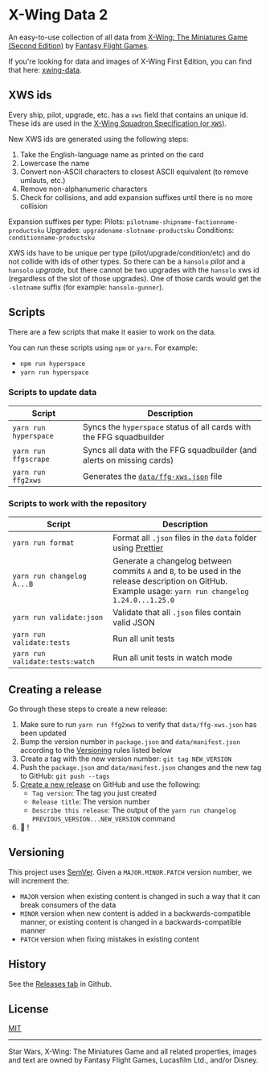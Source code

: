 # X-Wing Data 2

An easy-to-use collection of all data from [X-Wing: The Miniatures Game (Second Edition)](https://www.fantasyflightgames.com/en/products/x-wing-second-edition/) by [Fantasy Flight Games](http://fantasyflightgames.com/).

If you're looking for data and images of X-Wing First Edition, you can find that here: [xwing-data](https://github.com/guidokessels/xwing-data).

## XWS ids

Every ship, pilot, upgrade, etc. has a `xws` field that contains an unique id. These ids are used in the [X-Wing Squadron Specification (or `XWS`)](https://github.com/elistevens/xws-spec/).

New XWS ids are generated using the following steps:

1. Take the English-language name as printed on the card
2. Lowercase the name
3. Convert non-ASCII characters to closest ASCII equivalent (to remove umlauts, etc.)
4. Remove non-alphanumeric characters
5. Check for collisions, and add expansion suffixes until there is no more collision

Expansion suffixes per type:
Pilots: `pilotname-shipname-factionname-productsku`
Upgrades: `upgradename-slotname-productsku`
Conditions: `conditionname-productsku`

XWS ids have to be unique per type (pilot/upgrade/condition/etc) and do not collide with ids of other types. So there can be a `hansolo` _pilot_ and a `hansolo` _upgrade_, but there cannot be two upgrades with the `hansolo` xws id (regardless of the slot of those upgrades). One of those cards would get the `-slotname` suffix (for example: `hansolo-gunner`).

## Scripts

There are a few scripts that make it easier to work on the data.

You can run these scripts using `npm` or `yarn`. For example:

- `npm run hyperspace`
- `yarn run hyperspace`

### Scripts to update data

| Script                | Description                                                                                                         |
| --------------------- | ------------------------------------------------------------------------------------------------------------------- |
| `yarn run hyperspace` | Syncs the `hyperspace` status of all cards with the FFG squadbuilder                                                |
| `yarn run ffgscrape`  | Syncs all data with the FFG squadbuilder (and alerts on missing cards)                                              |
| `yarn run ffg2xws`    | Generates the [`data/ffg-xws.json`](https://github.com/guidokessels/xwing-data2/blob/master/data/ffg-xws.json) file |

### Scripts to work with the repository

| Script                          | Description                                                                                                                                                 |
| ------------------------------- | ----------------------------------------------------------------------------------------------------------------------------------------------------------- |
| `yarn run format`               | Format all `.json` files in the `data` folder using [Prettier](https://prettier.io/)                                                                        |
| `yarn run changelog A...B`      | Generate a changelog between commits `A` and `B`, to be used in the release description on GitHub.<br />Example usage: `yarn run changelog 1.24.0...1.25.0` |
| `yarn run validate:json`        | Validate that all `.json` files contain valid JSON                                                                                                          |
| `yarn run validate:tests`       | Run all unit tests                                                                                                                                          |
| `yarn run validate:tests:watch` | Run all unit tests in watch mode                                                                                                                            |

## Creating a release

Go through these steps to create a new release:

1. Make sure to run `yarn run ffg2xws` to verify that `data/ffg-xws.json` has been updated
1. Bump the version number in `package.json` and `data/manifest.json` according to the [Versioning](#Versioning) rules listed below
1. Create a tag with the new version number: `git tag NEW_VERSION`
1. Push the `package.json` and `data/manifest.json` changes and the new tag to GitHub: `git push --tags`
1. [Create a new release](https://github.com/guidokessels/xwing-data2/releases/new) on GitHub and use the following:
   - `Tag version`: The tag you just created
   - `Release title`: The version number
   - `Describe this release`: The output of the `yarn run changelog PREVIOUS_VERSION...NEW_VERSION` command
1. :tada: !

## Versioning

This project uses [SemVer](http://semver.org/). Given a `MAJOR.MINOR.PATCH` version number, we will increment the:

- `MAJOR` version when existing content is changed in such a way that it can break consumers of the data
- `MINOR` version when new content is added in a backwards-compatible manner, or existing content is changed in a backwards-compatible manner
- `PATCH` version when fixing mistakes in existing content

## History

See the [Releases tab](https://github.com/guidokessels/xwing-data2/releases) in Github.

## License

[MIT](http://guidokessels.mit-license.org/)

---

Star Wars, X-Wing: The Miniatures Game and all related properties, images and text are owned by Fantasy Flight Games, Lucasfilm Ltd., and/or Disney.
